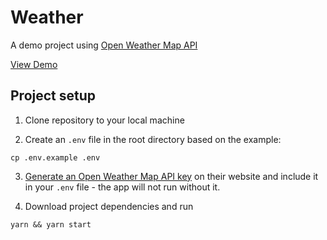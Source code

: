 # Weather

A demo project using [Open Weather Map API](https://openweathermap.org/)

[View Demo](https://weather-bclarkau.vercel.app/)

## Project setup

1. Clone repository to your local machine

2. Create an `.env` file in the root directory based on the example:

```
cp .env.example .env
```

3. [Generate an Open Weather Map API key](https://openweathermap.org/appid) on their website and include it in your `.env` file - the app will not run without it.

4. Download project dependencies and run

```
yarn && yarn start
```
